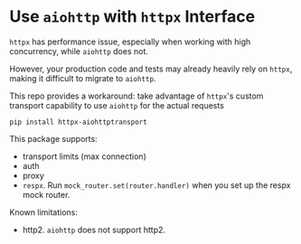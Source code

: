 # Use `aiohttp` with `httpx` Interface

`httpx` has performance issue, especially when working with high concurrency, while `aiohttp` does not.

However, your production code and tests may already heavily rely on `httpx`, making it difficult to migrate to
`aiohttp`.

This repo provides a workaround: take advantage of `httpx`'s custom transport capability to use `aiohttp` for the actual
requests

```shell
pip install httpx-aiohttptransport
```

This package supports:

- transport limits (max connection)
- auth
- proxy
- `respx`. Run `mock_router.set(router.handler)` when you set up the respx mock router. 

Known limitations:

- http2. `aiohttp` does not support http2.
